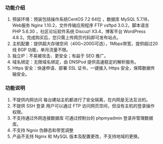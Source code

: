 ### 功能介绍

1. 预装环境：预装包括操作系统CentOS 7.2 64位 ，数据库 MySQL 5.7.18，Web服务 Nginx 1.10.2，文件传输应用程序 FTP vsftpd 3.0.2，脚本语言 PHP 5.6.30 ，社区论坛软件系统 Discuz! X3.4，博客平台 WordPress 4.8.2。完成购买后，您只需上传网页代码即可发布站点。
2. 主机配置：提供超大存储空间（40G~200G可选），1Mbps带宽，提供超过20线 BGP 功能，单月流量不限。
3. 独立IP：不易被攻击、更安全；有益于 SEO 推广。
4. 域名绑定：无限域名绑定，由 DNSPod 提供高速稳定的解析服务。
6. Https 安全：快速申请、部署 SSL 证书，一键接入 Https 安全，保障数据传输安全。

### 功能说明

1. 不提供内网访问
 每台建站主机都进行了安全隔离，在内网是无法互访的。
2. 不提供 SSH 登录
 用户可以通过 FTP 访问网页空间，但没有主机的登录操作权限。
3. 不支持通过外网连接数据库
 可通过控制台的 phpmyadmin 登录并管理数据库。
4. 不支持 Ngnix 伪静态和带宽调整
5. 产品不支持 Nginx 和 MySQL 版本及配置更改，不支持地域的更换。
